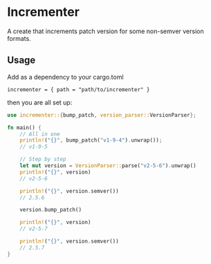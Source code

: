 # Incrementer

A create that increments patch version for some non-semver version formats.

## Usage

Add as a dependency to your cargo.toml

```
incrementer = { path = "path/to/incrementer" }
```

then you are all set up:

```rust
use incrementer::{bump_patch, version_parser::VersionParser};

fn main() {
    // All in one
    println!("{}", bump_patch("v1-9-4").unwrap());
    // v1-9-5

    // Step by step
    let mut version = VersionParser::parse("v2-5-6").unwrap()
    println!("{}", version)
    // v2-5-6

    println!("{}", version.semver())
    // 2.5.6

    version.bump_patch()

    println!("{}", version)
    // v2-5-7

    println!("{}", version.semver())
    // 2.5.7
}
```


